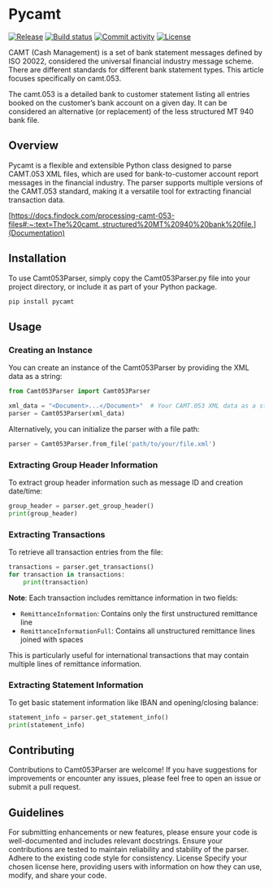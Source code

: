 # Pycamt

[![Release](https://img.shields.io/github/v/release/ODAncona/pycamt)](https://img.shields.io/github/v/release/ODAncona/pycamt)
[![Build status](https://img.shields.io/github/actions/workflow/status/ODAncona/pycamt/main.yml?branch=main)](https://github.com/ODAncona/pycamt/actions/workflows/main.yml?query=branch%3Amain)
[![Commit activity](https://img.shields.io/github/commit-activity/m/ODAncona/pycamt)](https://img.shields.io/github/commit-activity/m/ODAncona/pycamt)
[![License](https://img.shields.io/github/license/ODAncona/pycamt)](https://img.shields.io/github/license/ODAncona/pycamt)

CAMT (Cash Management) is a set of bank statement messages defined by ISO 20022, considered the universal financial industry message scheme. There are different standards for different bank statement types. This article focuses specifically on camt.053.

The camt.053 is a detailed bank to customer statement listing all entries booked on the customer’s bank account on a given day. It can be considered an alternative (or replacement) of the less structured MT 940 bank file.

## Overview

Pycamt is a flexible and extensible Python class designed to parse CAMT.053 XML files, which are used for bank-to-customer account report messages in the financial industry. The parser supports multiple versions of the CAMT.053 standard, making it a versatile tool for extracting financial transaction data.

[https://docs.findock.com/processing-camt-053-files#:~:text=The%20camt.,structured%20MT%20940%20bank%20file.](Documentation)

## Installation

To use Camt053Parser, simply copy the Camt053Parser.py file into your project directory, or include it as part of your Python package.

```bash
pip install pycamt
```

## Usage

### Creating an Instance

You can create an instance of the Camt053Parser by providing the XML data as a string:

```python
from Camt053Parser import Camt053Parser

xml_data = "<Document>...</Document>"  # Your CAMT.053 XML data as a string
parser = Camt053Parser(xml_data)
```

Alternatively, you can initialize the parser with a file path:

```python
parser = Camt053Parser.from_file('path/to/your/file.xml')
```

### Extracting Group Header Information

To extract group header information such as message ID and creation date/time:

```python
group_header = parser.get_group_header()
print(group_header)
```

### Extracting Transactions

To retrieve all transaction entries from the file:

```python
transactions = parser.get_transactions()
for transaction in transactions:
    print(transaction)
```

**Note**: Each transaction includes remittance information in two fields:
- `RemittanceInformation`: Contains only the first unstructured remittance line
- `RemittanceInformationFull`: Contains all unstructured remittance lines joined with spaces

This is particularly useful for international transactions that may contain multiple lines of remittance information.

### Extracting Statement Information

To get basic statement information like IBAN and opening/closing balance:

```python
statement_info = parser.get_statement_info()
print(statement_info)
```

## Contributing

Contributions to Camt053Parser are welcome! If you have suggestions for improvements or encounter any issues, please feel free to open an issue or submit a pull request.

## Guidelines

For submitting enhancements or new features, please ensure your code is well-documented and includes relevant docstrings.
Ensure your contributions are tested to maintain reliability and stability of the parser.
Adhere to the existing code style for consistency.
License
Specify your chosen license here, providing users with information on how they can use, modify, and share your code.
